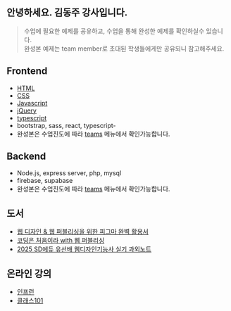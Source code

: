 ## 안녕하세요. 김동주 강사입니다.

> 수업에 필요한 예제를 공유하고, 수업을 통해 완성한 예제를 확인하실수 있습니다.  
> 완성본 예제는 team member로 초대된 학생들에게만 공유되니 참고해주세요. 

## Frontend
- [HTML](https://github.com/ezweb-lab/HTML_BASIC_BASE)
- [CSS](https://github.com/ezweb-lab/CSS_BASIC_BASE)
- [Javascript](https://github.com/ezweb-lab/Javascript_BASIC_BASE)
- [jQuery](https://github.com/ezweb-lab/jQuery_BASIC_BASE)
- [typescript](https://github.com/ezweb-lab/TS_BASIC_BASE)
- bootstrap, sass, react, typescript- 
- 완성본은 수업진도에 따라 [teams](https://github.com/orgs/ezweb-lab/teams) 메뉴에서 확인가능합니다.

## Backend
- Node.js, express server, php, mysql
- firebase, supabase
- 완성본은 수업진도에 따라 [teams](https://github.com/orgs/ezweb-lab/teams) 메뉴에서 확인가능합니다.
  
## 도서
- [웹 디자인 & 웹 퍼블리싱을 위한 피그마 완벽 활용서](https://product.kyobobook.co.kr/detail/S000001842187)
- [코딩은 처음이라 with 웹 퍼블리싱](http://www.kyobobook.co.kr/product/detailViewKor.laf?ejkGb=KOR&mallGb=KOR&barcode=9788931467321&orderClick=LEa&Kc)
- [2025 SD에듀 유선배 웹디자인기능사 실기 과외노트](https://www.yes24.com/Product/Goods/136757366)

## 온라인 강의
- [인프런](https://www.inflearn.com/users/444512/@ezweb)
- [클래스101](https://class101.net/ko/creators/@ezweb)
